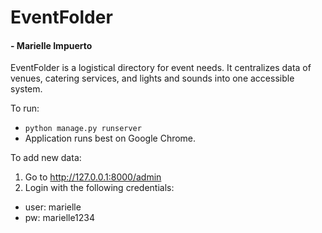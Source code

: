# EventFolder
#### - Marielle Impuerto
EventFolder is a logistical directory for event needs. It centralizes data of venues, catering services, and lights and sounds into one accessible system.

To run:
- `python manage.py runserver`
- Application runs best on Google Chrome.

To add new data:
1. Go to http://127.0.0.1:8000/admin
2. Login with the following credentials:
- user: marielle
- pw: marielle1234

